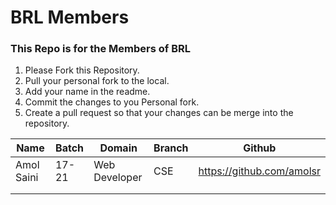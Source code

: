 # BRL Members
### This Repo is for the Members of BRL

1. Please Fork this Repository.
2. Pull your personal fork to the local.
3. Add your name in the readme.
4. Commit the changes to you Personal fork.
3. Create a pull request so that your changes can be merge into the repository.

| Name       | Batch | Domain        | Branch | Github                    |
|------------|-------|---------------|--------|---------------------------|
| Amol Saini | 17-21 | Web Developer | CSE    | https://github.com/amolsr |
|            |       |               |        |                           |
|            |       |               |        |                           |


